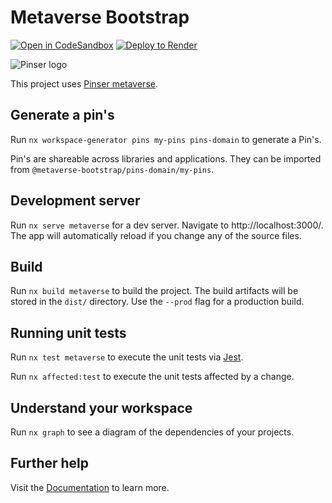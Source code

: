 # Metaverse Bootstrap

[![Open in CodeSandbox](https://codesandbox.io/static/img/play-codesandbox.svg)](https://githubbox.com/pinser-metaverse/metaverse-boostrap/blob/master/apps/metaverse/src/lib/metaverse.space.ts)
[![Deploy to Render](https://render.com/images/deploy-to-render-button.svg)](https://render.com/deploy)

![Pinser logo](https://www.pinser.agency/wp-content/uploads/2022/06/logo-long-e1656513928420.png)

This project uses [Pinser metaverse](https://www.pinser-metaverse.com).

## Generate a pin's

Run `nx workspace-generator pins my-pins pins-domain` to generate a Pin's.

Pin's are shareable across libraries and applications. They can be imported from `@metaverse-bootstrap/pins-domain/my-pins`.

## Development server

Run `nx serve metaverse` for a dev server. Navigate to http://localhost:3000/. The app will automatically reload if you change any of the source files.

## Build

Run `nx build metaverse` to build the project. The build artifacts will be stored in the `dist/` directory. Use the `--prod` flag for a production build.

## Running unit tests

Run `nx test metaverse` to execute the unit tests via [Jest](https://jestjs.io).

Run `nx affected:test` to execute the unit tests affected by a change.

## Understand your workspace

Run `nx graph` to see a diagram of the dependencies of your projects.

## Further help

Visit the [Documentation](https://www.pinser-metaverse.com) to learn more.
